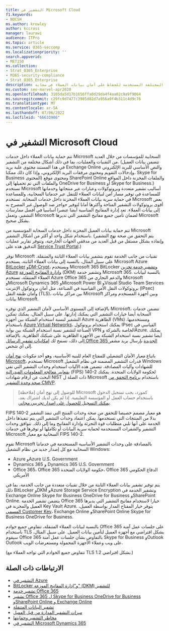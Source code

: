 ```yaml
---
title: التشفير في Microsoft Cloud
f1.keywords:
- NOCSH
ms.author: krowley
author: kccross
manager: laurawi
audience: ITPro
ms.topic: article
ms.service: O365-seccomp
ms.localizationpriority: ''
search.appverid:
- MET150
ms.collection:
- Strat_O365_Enterprise
- M365-security-compliance
- Strat_O365_Enterprise
description: في هذه المقالة، اقرأ نظرة عامة على أشكال التشفير المختلفة المستخدمة للحفاظ على أمان بيانات العملاء في سحابة Microsoft.
ms.custom: seo-marvel-apr2020
ms.openlocfilehash: 3105da5d17b1656ffa0d29da4f4aa02c9a9f9064
ms.sourcegitcommit: c29fc9d7477c3985d02d7a956a9f4b311c4d9c76
ms.translationtype: MT
ms.contentlocale: ar-SA
ms.lasthandoff: 07/06/2022
ms.locfileid: "66633906"
---
```

# <a name="encryption-in-the-microsoft-cloud"></a>التشفير في Microsoft Cloud

تتم حماية بيانات العملاء داخل خدمات Microsoft السحابية للمؤسسات من خلال العديد من التقنيات والعمليات، بما في ذلك أشكال مختلفة من التشفير. (تتضمن بيانات العميل في هذا المستند محتوى علبة بريد Exchange Online والنص الأساسي للبريد الإلكتروني وإدخالات التقويم ومحتوى مرفقات البريد الإلكتروني، وإذا كان ذلك ممكنا، Skype for Business المحتوى) ومحتوى موقع SharePoint Online والملفات المخزنة داخل المواقع والملفات التي تم تحميلها إلى OneDrive for Business أو Skype for Business.) تستخدم Microsoft أساليب تشفير متعددة وبروتوكولات وعبارات عبر منتجاتها وخدماتها للمساعدة في توفير مسار آمن لبيانات العملاء للتنقل عبر خدماتنا السحابية، وللمساعدة في حماية سرية بيانات العملاء المخزنة داخل خدمات السحابة. تستخدم Microsoft بعض أقوى بروتوكولات التشفير المتاحة وأكثرها أمانا لتوفير حواجز ضد الوصول غير المصرح به إلى بيانات العملاء. تعد إدارة المفاتيح المناسبة أيضا عنصرا أساسيا في أفضل ممارسات التشفير، وتعمل Microsoft لضمان تأمين جميع مفاتيح التشفير التي تديرها Microsoft بشكل صحيح.

تتم حماية بيانات العميل المخزنة داخل خدمات السحابة المؤسسية من Microsoft باستخدام شكل واحد أو أكثر من أشكال التشفير. (يتم التحقق من صحة نهج التشفير وإنفاذه بشكل مستقل من قبل العديد من مدققي الجهات الخارجية، وتتوفر تقارير عمليات التدقيق هذه على [Service Trust Portal](https://aka.ms/stp).)

توفر Microsoft تقنيات من جانب الخدمة تقوم بتشفير بيانات العملاء الثابتة والمتنقلة. على سبيل المثال، بالنسبة إلى بيانات العملاء الثابتة، يستخدم Microsoft Azure [BitLocker](/windows/device-security/bitlocker/bitlocker-overview) [وDM-Crypt](https://en.wikipedia.org/wiki/Dm-crypt)، ويستخدم Microsoft 365 BitLocker [وتشفير خدمة تخزين Azure](/azure/) [وإدارة المفاتيح الموزعة](./exchange-online-secures-email-secrets.md) (DKM) وتشفير خدمة Microsoft 365. بالنسبة لبيانات العملاء المتنقلة، تستخدم Azure Office 365 والدعم التجاري من Microsoft وMicrosoft Dynamics 365 وMicrosoft Power BI وVisual Studio Team Services بروتوكولات النقل الآمن القياسية في الصناعة، مثل أمان بروتوكول الإنترنت (IPsec) وأمان طبقة النقل (TLS)، بين مراكز بيانات Microsoft وبين أجهزة المستخدم ومراكز بيانات Microsoft.

بالإضافة إلى المستوى الأساسي لأمان التشفير الذي توفره Microsoft، تتضمن خدمات السحابة أيضا خيارات التشفير التي يمكنك إدارتها. على سبيل المثال، يمكنك تمكين التشفير لنسبة استخدام الشبكة بين أجهزة Azure الظاهرية (VMs) ومستخدميها. باستخدام [Azure Virtual Networks](https://azure.microsoft.com/services/virtual-network/)، يمكنك استخدام بروتوكول IPsec القياسي في الصناعة لتشفير نسبة استخدام الشبكة بين بوابة VPN الخاصة بالشركة وAzure. يمكنك أيضا تشفير نسبة استخدام الشبكة بين الأجهزة الظاهرية على شبكتك الظاهرية. بالإضافة إلى ذلك، تسمح لك [إمكانيات تشفير الرسائل Office 365 الجديدة](set-up-new-message-encryption-capabilities.md) بإرسال بريد مشفر إلى أي شخص.

باتباع معيار الأمان التشغيلي للمفتاح العام للبنية الأساسية، وهو أحد مكونات [نهج أمان Microsoft](https://servicetrust.microsoft.com/ViewPage/TrustDocuments?command=Download&downloadType=Document&downloadId=5868ecc8-50b7-4f91-b43f-640e2b99e86e&docTab=6d000410-c9e9-11e7-9a91-892aae8839ad_FAQ%20and%20White%20Papers)، تستخدم Microsoft قدرات التشفير المضمنة في نظام التشغيل Windows للشهادات وآليات المصادقة. تتضمن هذه الآليات استخدام وحدات التشفير التي تفي [بمعايير معالجة المعلومات الفيدرالية](https://csrc.nist.gov/publications/PubsFIPS.html) (FIPS) 140-2 لحكومة الولايات المتحدة. يمكنك البحث عن أرقام شهادات NIST ذات الصلة ل Microsoft باستخدام [برنامج التحقق من صحة وحدة التشفير CMVP](https://csrc.nist.gov/projects/cryptographic-module-validation-program/validated-modules/search).

> [ملاحظة] للوصول إلى نهج أمان Microsoft كمورد، يجب تسجيل الدخول باستخدام حساب العمل أو المؤسسة التعليمية. إذا لم يكن لديك اشتراك بعد، [يمكنك التسجيل للحصول على إصدار تجريبي مجاني](https://servicetrust.microsoft.com/Home/TrialSubscriptions).

FIPS 140-2 هو معيار مصمم خصيصا للتحقق من صحة وحدات المنتج التي تنفذ التشفير بدلا من المنتجات التي تستخدمها. يمكن اعتماد وحدات التشفير التي يتم تنفيذها داخل الخدمة على أنها تلبي متطلبات قوة التجزئة وإدارة المفاتيح وما إلى ذلك. تتوافق وحدات التشفير والشفرات المستخدمة لحماية سرية البيانات أو تكاملها أو توفرها في خدمات Microsoft السحابية مع معيار FIPS 140-2.

تقوم Microsoft بالمصادقة على وحدات التشفير الأساسية المستخدمة في خدماتنا السحابية مع كل إصدار جديد من نظام التشغيل Windows:

- Azure وAzure U.S. Government
- Dynamics 365 و Dynamics 365 U.S. Government
- Office 365، Office 365 حكومة الولايات المتحدة، Office 365 الدفاع الحكومي الأمريكي

يتم توفير تشفير بيانات العملاء الثابتة من خلال تقنيات متعددة من جانب الخدمة، بما في ذلك BitLocker وDKM وAzure Storage Service Encryption وتشفير الخدمة في Exchange Online Skype for Business OneDrive for Business وSharePoint Online. يتضمن تشفير الخدمة Office 365 خيارا لاستخدام مفاتيح التشفير التي يديرها العميل والمخزنة في Key Vault Azure. يتوفر خيار المفتاح المدار بواسطة العميل، [المسمى Customer Key](./customer-key-overview.md)، Exchange Online وSharePoint Online Skype for Business OneDrive for Business.

بالنسبة لبيانات العملاء المتنقلة، تتفاوض جميع خوادم Office 365 على جلسات عمل آمنة باستخدام TLS بشكل افتراضي مع أجهزة العميل لتأمين بيانات العميل. على سبيل المثال، سيقوم Office 365 بالتفاوض بشأن جلسات عمل آمنة Skype for Business وOutlook Outlook على ويب وعملاء الأجهزة المحمولة ومستعرضات الويب.

(تتفاوض جميع الخوادم التي تواجه العملاء مع TLS 1.2 بشكل افتراضي.)

## <a name="related-links"></a>الارتباطات ذات الصلة

- [التشفير في Azure](office-365-azure-encryption.md)
- [BitLocker و"إدارة المفاتيح الموزعة" (DKM) للتشفير](office-365-bitlocker-and-distributed-key-manager-for-encryption.md)
- [تشفير خدمة Office 365](office-365-service-encryption.md)
- [تشفير Office 365 ل Skype for Business OneDrive for Business وSharePoint Online و Exchange Online](/compliance/assurance/assurance-encryption-for-microsoft-365-services) 
- [تشفير البيانات المتنقلة](/compliance/assurance/assurance-encryption-in-transit)
- [ميزات التشفير المدارة من قبل العميل](office-365-customer-managed-encryption-features.md)
- [مخاطر التشفير وحمايتها](office-365-encryption-risks-and-protections.md)
- [التشفير في Microsoft Dynamics 365](office-365-encryption-in-microsoft-dynamics-365.md)
